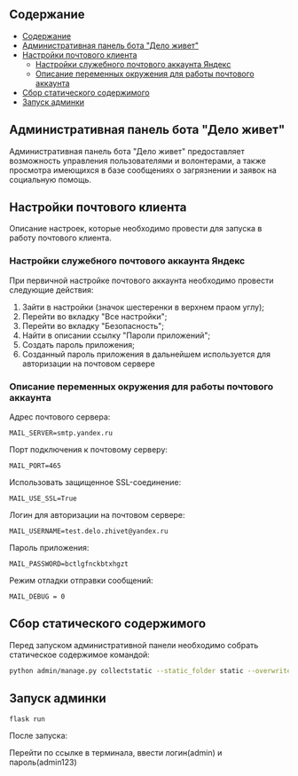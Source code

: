 ## Содержание
- [Содержание](#содержание)
- [Административная панель бота "Дело живет"](#административная-панель-бота-дело-живет)
- [Настройки почтового клиента](#настройки-почтового-клиента)
  - [Настройки служебного почтового аккаунта Яндекс](#настройки-служебного-почтового-аккаунта-яндекс)
  - [Описание переменных окружения для работы почтового аккаунта](#описание-переменных-окружения-для-работы-почтового-аккаунта)
- [Сбор статического содержимого](#сбор-статического-содержимого)
- [Запуск админки](#запуск-админки)


## Административная панель бота "Дело живет"
Административная панель бота "Дело живет" предоставляет возможность управления пользователями и волонтерами, а также просмотра имеющихся в базе сообщениях о загрязнении и заявок на социальную помощь.

## Настройки почтового клиента
Описание настроек, которые необходимо провести для запуска в работу почтового клиента.

### Настройки служебного почтового аккаунта Яндекс
При первичной настройке почтового аккаунта необходимо провести следующие действия:
1. Зайти в настройки (значок шестеренки в верхнем праом углу);
2. Перейти во вкладку "Все настройки";
3. Перейти во вкладку "Безопасность";
4. Найти в описании ссылку "Пароли приложений";
5. Создать пароль приложения;
6. Созданный пароль приложения в дальнейшем используется для авторизации на почтовом сервере

### Описание переменных окружения для работы почтового аккаунта
Адрес почтового сервера:
```
MAIL_SERVER=smtp.yandex.ru
```
Порт подключения к почтовому серверу:
```
MAIL_PORT=465
```
Использовать защищенное SSL-соединение:
```
MAIL_USE_SSL=True
```
Логин для авторизации на почтовом сервере:
```
MAIL_USERNAME=test.delo.zhivet@yandex.ru
```
Пароль приложения:
```
MAIL_PASSWORD=bctlgfnckbtxhgzt
```
Режим отладки отправки сообщений:
```
MAIL_DEBUG = 0
```


## Сбор статического содержимого
Перед запуском административной панели необходимо собрать статическое содержимое командой:
```bash
python admin/manage.py collectstatic --static_folder static --overwrite
```

## Запуск админки
```bash
flask run
```
После запуска:

Перейти по ссылке в терминала, ввести логин(admin) и пароль(admin123)

